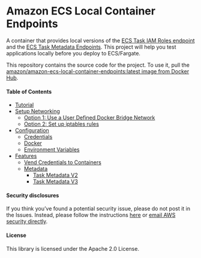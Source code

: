 Amazon ECS Local Container Endpoints
====================================

A container that provides local versions of the [ECS Task IAM Roles endpoint](https://docs.aws.amazon.com/AmazonECS/latest/developerguide/task-iam-roles.html) and the [ECS Task Metadata Endpoints](https://docs.aws.amazon.com/AmazonECS/latest/developerguide/task-metadata-endpoint.html). This project will help you test applications locally before you deploy to ECS/Fargate.

This repository contains the source code for the project. To use it, pull the [amazon/amazon-ecs-local-container-endpoints:latest image from Docker Hub](https://hub.docker.com/r/amazon/amazon-ecs-local-container-endpoints/).

#### Table of Contents
* [Tutorial](https://aws.amazon.com/blogs/compute/a-guide-to-locally-testing-containers-with-amazon-ecs-local-endpoints-and-docker-compose/)
* [Setup Networking](docs/setup-networking.md)
  * [Option 1: Use a User Defined Docker Bridge Network](docs/setup-networking.md#option-1-use-a-user-defined-docker-bridge-network-recommended)
  * [Option 2: Set up iptables rules](docs/setup-networking.md#option-2-set-up-iptables-rules)
* [Configuration](docs/configuration.md)
  * [Credentials](docs/configuration.md#credentials)
  * [Docker](docs/configuration.md#docker)
  * [Environment Variables](docs/configuration.md#environment-variables)
* [Features](docs/features.md)
  * [Vend Credentials to Containers](docs/features.md#vend-credentials-to-containers)
  * [Metadata](docs/features.md#metadata)
    * [Task Metadata V2](docs/features.md#task-metadata-v2)
    * [Task Metadata V3](docs/features.md#task-metadata-v3)

#### Security disclosures

If you think you’ve found a potential security issue, please do not post it in the Issues.  Instead, please follow the instructions [here](https://aws.amazon.com/security/vulnerability-reporting/) or [email AWS security directly](mailto:aws-security@amazon.com).

#### License

This library is licensed under the Apache 2.0 License.

